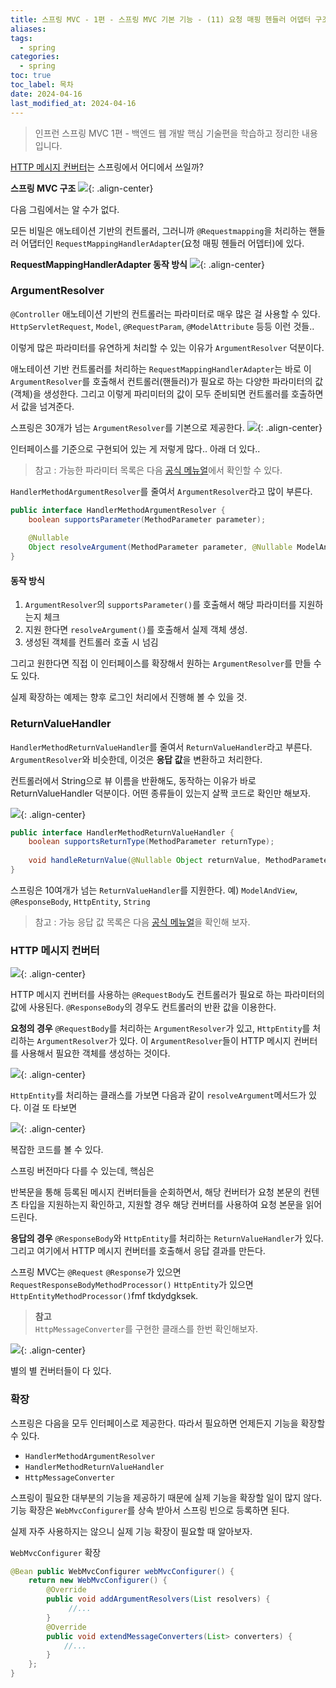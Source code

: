 ```yaml
---
title: 스프링 MVC - 1편 - 스프링 MVC 기본 기능 - (11) 요청 매핑 헨들러 어뎁터 구조
aliases: 
tags:
  - spring
categories:
  - spring
toc: true
toc_label: 목차
date: 2024-04-16
last_modified_at: 2024-04-16
---
```


> 인프런 스프링 MVC 1편 - 백엔드 웹 개발 핵심 기술편을 학습하고 정리한 내용 입니다.

[HTTP 메시지 컨버터](https://iamminseongkim.github.io/spring/%EC%8A%A4%ED%94%84%EB%A7%81-MVC-1%ED%8E%B8-%EC%8A%A4%ED%94%84%EB%A7%81-MVC-%EA%B8%B0%EB%B3%B8-%EA%B8%B0%EB%8A%A5-(10)-HTTP-%EB%A9%94%EC%8B%9C%EC%A7%80-%EC%BB%A8%EB%B2%84%ED%84%B0/)는 스프링에서 어디에서 쓰일까?

**스프링 MVC 구조**
![](https://i.imgur.com/T2E9zqN.png){: .align-center}

다음 그림에서는 알 수가 없다.

모든 비밀은 애노테이션 기반의 컨트롤러, 그러니까 `@Requestmapping`을 처리하는 핸들러 어댑터인 `RequestMappingHandlerAdapter`(요청 매핑 헨들러 어뎁터)에 있다.

**RequestMappingHandlerAdapter 동작 방식**
![](https://i.imgur.com/0LrVKqf.png){: .align-center}

### ArgumentResolver

`@Controller` 애노테이션 기반의 컨트롤러는 파라미터로 매우 많은 걸 사용할 수 있다.
`HttpServletRequest`, `Model`, `@RequestParam`, `@ModelAttribute` 등등 이런 것들..

이렇게 많은 파라미터를 유연하게 처리할 수 있는 이유가 `ArgumentResolver` 덕분이다.

애노테이션 기반 컨트롤러를 처리하는 `RequestMappingHandlerAdapter`는 바로 이 `ArgumentResolver`를 호출해서 컨트롤러(핸들러)가 필요로 하는 다양한 파라미터의 값(객체)을 생성한다. 그리고 이렇게 파리미터의 값이 모두 준비되면 컨트롤러를 호출하면서 값을 넘겨준다.

스프링은 30개가 넘는 `ArgumentResolver`를 기본으로 제공한다.
![](https://i.imgur.com/t9hYVco.png){: .align-center}

인터페이스를 기준으로 구현되어 있는 게 저렇게 많다..  아래 더 있다..

>참고 : 가능한 파라미터 목록은 다음 [공식 메뉴얼](https://docs.spring.io/spring-framework/reference/web/webmvc/mvc-controller/ann-methods/arguments.html)에서 확인할 수 있다.

`HandlerMethodArgumentResolver`를 줄여서 `ArgumentResolver`라고 많이 부른다.
```java
public interface HandlerMethodArgumentResolver {  
    boolean supportsParameter(MethodParameter parameter);  
  
    @Nullable  
    Object resolveArgument(MethodParameter parameter, @Nullable ModelAndViewContainer mavContainer, NativeWebRequest webRequest, @Nullable WebDataBinderFactory binderFactory) throws Exception;  
}
```

#### 동작 방식

1. `ArgumentResolver`의 `supportsParameter()`를 호출해서 해당 파라미터를 지원하는지 체크
2. 지원 한다면 `resolveArgument()`를 호출해서 실제 객체 생성.
3. 생성된 객체를 컨트롤러 호출 시 넘김

그리고 원한다면 직접 이 인터페이스를 확장해서 원하는 `ArgumentResolver`를 만들 수도 있다.

실제 확장하는 예제는 향후 로그인 처리에서 진행해 볼 수 있을 것.

### ReturnValueHandler

`HandlerMethodReturnValueHandler`를 줄여서 `ReturnValueHandler`라고 부른다.
`ArgumentResolver`와 비슷한데, 이것은 **응답 값**을 변환하고 처리한다.

컨트롤러에서 String으로 뷰 이름을 반환해도, 동작하는 이유가 바로 ReturnValueHandler 덕분이다. 어떤 종류들이 있는지 살짝 코드로 확인만 해보자.

![](https://i.imgur.com/ro80ILT.png){: .align-center}

```java
public interface HandlerMethodReturnValueHandler {  
    boolean supportsReturnType(MethodParameter returnType);  
  
    void handleReturnValue(@Nullable Object returnValue, MethodParameter returnType, ModelAndViewContainer mavContainer, NativeWebRequest webRequest) throws Exception;  
}
```

스프링은 10여개가 넘는 `ReturnValueHandler`를 지원한다.
예) `ModelAndView`, `@ResponseBody`, `HttpEntity`, `String`

> 참고 : 가능 응답  값 목록은 다음 [공식 메뉴얼](https://docs.spring.io/spring-framework/reference/web/webmvc/mvc-controller/ann-methods/return-types.html)을 확인해 보자.

### HTTP 메시지 컨버터

![](https://i.imgur.com/eVpJ4RV.png){: .align-center}

HTTP 메시지 컨버터를 사용하는 `@RequestBody`도 컨트롤러가 필요로 하는 파라미터의 값에 사용된다.
`@ResponseBody`의 경우도 컨트롤러의 반환 값을 이용한다.

**요청의 경우** `@RequestBody`를 처리하는 `ArgumentResolver`가 있고, `HttpEntity`를 처리하는 `ArgumentResolver`가 있다. 이 `ArgumentResolver`들이 HTTP 메시지 컨버터를 사용해서 필요한 객체를 생성하는 것이다.

![](https://i.imgur.com/kCwmyk9.png){: .align-center} 

`HttpEntity`를 처리하는 클래스를 가보면 다음과 같이 `resolveArgument`메서드가 있다. 이걸 또 타보면 

![](https://i.imgur.com/ZoWQG8y.png){: .align-center}

복잡한 코드를 볼 수 있다.

스프링 버전마다 다를 수 있는데, 핵심은

반복문을 통해 등록된 메시지 컨버터들을 순회하면서, 해당 컨버터가 요청 본문의 컨텐츠 타입을 지원하는지 확인하고, 지원할 경우 해당 컨버터를 사용하여 요청 본문을 읽어드린다.

**응답의 경우** `@ResponseBody`와 `HttpEntity`를 처리하는 `ReturnValueHandler`가 있다. 그리고 여기에서 HTTP 메시지 컨버터를 호출해서 응답 결과를 만든다.

스프링 MVC는 `@Request` `@Response`가 있으면  `RequestResponseBodyMethodProcessor()`
`HttpEntity`가 있으면 `HttpEntityMethodProcessor()`fmf tkdydgksek.

>**참고**<br>`HttpMessageConverter`를 구현한 클래스를 한번 확인해보자.

![](https://i.imgur.com/pCEDML5.png){: .align-center}

별의 별 컨버터들이 다 있다.


### 확장

스프링은 다음을 모두 인터페이스로 제공한다. 따라서 필요하면 언제든지 기능을 확장할 수 있다.
- `HandlerMethodArgumentResolver`
- `HandlerMethodReturnValueHandler`
- `HttpMessageConverter`

스프링이 필요한 대부분의 기능을 제공하기 때문에 실제 기능을 확장할 일이 많지 않다. 기능 확장은 `WebMvcConfigurer`를 상속 받아서 스프링 빈으로 등록하면 된다. 

실제 자주 사용하지는 않으니 실제 기능 확장이 필요할 때 알아보자.

`WebMvcConfigurer` 확장 
```java
@Bean public WebMvcConfigurer webMvcConfigurer() {
	return new WebMvcConfigurer() { 
		@Override 
		public void addArgumentResolvers(List resolvers) {
			 //... 
		} 
		@Override 
		public void extendMessageConverters(List> converters) { 
			//... 
		} 
	}; 
}
```

